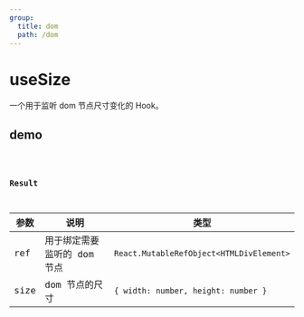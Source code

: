 ```yaml
---
group:
  title: dom
  path: /dom
---
```


# useSize

一个用于监听 dom 节点尺寸变化的 Hook。

## demo

<code src="./Demo/index.tsx"/>

### Result

| **参数** | **说明**                    | **类型**                                 |
| -------- | --------------------------- | ---------------------------------------- |
| ref      | 用于绑定需要监听的 dom 节点 | `React.MutableRefObject<HTMLDivElement>` |
| size     | dom 节点的尺寸              | `{ width: number, height: number }`      |
